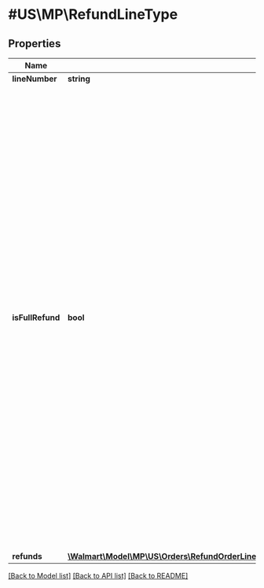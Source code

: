 # #US\MP\RefundLineType

## Properties

Name | Type | Description | Notes
------------ | ------------- | ------------- | -------------
**lineNumber** | **string** |  |
**isFullRefund** | **bool** | Specifies that a full Refund is required to be set as true to do a full refund including all the applicable charges like tax and shipping. If full refund is set as false and full item price is entered in the charge amount field, applicable charges like tax and shipping will also be refunded to perform a full refund. In case of request containing multiple order lines, all order lines should either be of full refund scenario or partial refund but not both. Allowed values are true and false. | [optional] [default to false]
**refunds** | [**\Walmart\Model\MP\US\Orders\RefundOrderLinesRequestOrderRefundOrderLinesOrderLineInnerRefunds**](RefundOrderLinesRequestOrderRefundOrderLinesOrderLineInnerRefunds.md) |  |


[[Back to Model list]](../) [[Back to API list]](../../Api/US/MP) [[Back to README]](../../README.md)
